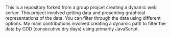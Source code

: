 This is a repository forked from a group projcet creating a dynamic web server.
This project involved getting data and presenting graphical representations of the data. You can filter through the data using different options. 
My main contributions involved creating a dynamic path to filter the data by CDD (consecutive dry days) using primarily JavaScript.

